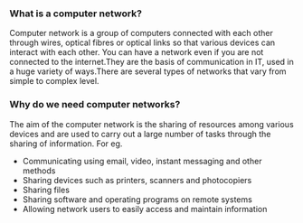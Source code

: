 ### What is a computer network?
Computer network is a group of computers connected with each other through wires, optical fibres or optical links so that various devices can interact with each other.
You can have a network even if you are not connected to the internet.They are the basis of communication in IT, used in a huge variety of ways.There are several types of networks that vary from simple to complex level.

### Why do we need computer networks?
The aim of the computer network is the sharing of resources among various devices and are used to carry out a large number of tasks through the sharing of information.
For eg.
- Communicating using email, video, instant messaging and other methods
- Sharing devices such as printers, scanners and photocopiers
- Sharing files
- Sharing software and operating programs on remote systems
- Allowing network users to easily access and maintain information
